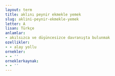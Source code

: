 ```yaml
---
layout: term
title: aklını peynir ekmekle yemek
slug: aklini-peynir-ekmekle-yemek
letter: A
lisan: Türkçe
anlamlar:
- akılsızca ve düşüncesizce davranışta bulunmak
ozellikler:
- - alay yollu
ornekler:
- - ''
orneklerkaynak:
- - ''
---
```

